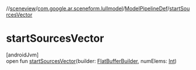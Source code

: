 //[sceneview](../../../index.md)/[com.google.ar.sceneform.lullmodel](../index.md)/[ModelPipelineDef](index.md)/[startSourcesVector](start-sources-vector.md)

# startSourcesVector

[androidJvm]\
open fun [startSourcesVector](start-sources-vector.md)(builder: [FlatBufferBuilder](../../com.google.flatbuffers/-flat-buffer-builder/index.md), numElems: [Int](https://kotlinlang.org/api/latest/jvm/stdlib/kotlin/-int/index.html))
